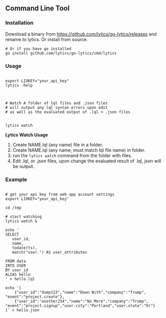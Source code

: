## Command Line Tool


### Installation

Download a binary from https://github.com/lytics/go-lytics/releases and rename to lytics.
Or install from source.

```
# Or if you have go installed
go install github.com/lytics/go-lytics/cmd/lytics

```

### Usage

```

export LIOKEY="your_api_key"
lytics -help



# Watch A folder of lql files and .json files
# will output any lql syntax errors upon edit
# as well as the evaluated output of .lql + .json files


lytics watch
```

**Lytics Watch Usage**

1.  Create NAME.lql (any name) file in a folder.
2.  Create NAME.lql (any name, must match lql file name) in folder.
3.  run the `lytics watch` command from the folder with files.
4.  Edit .lql, or .json files, upon change the evaluated result of .lql, json will be output.


### Example

```

# get your api key from web app account settings
export LIOKEY="your_api_key"

cd /tmp

# start watching
lytics watch &

echo '
SELECT 
   user_id,
   name,
   todate(ts),
   match("user.") AS user_attributes

FROM data
INTO USER
BY user_id
ALIAS hello
' > hello.lql

echo '[
    {"user_id":"dump123","name":"Down With","company":"Trump", "event":"project.create"},
    {"user_id":"another234","name":"No More","company":"Trump", "event":"project.signup","user.city":"Portland","user.state":"Or"}
]' > hello.json


```